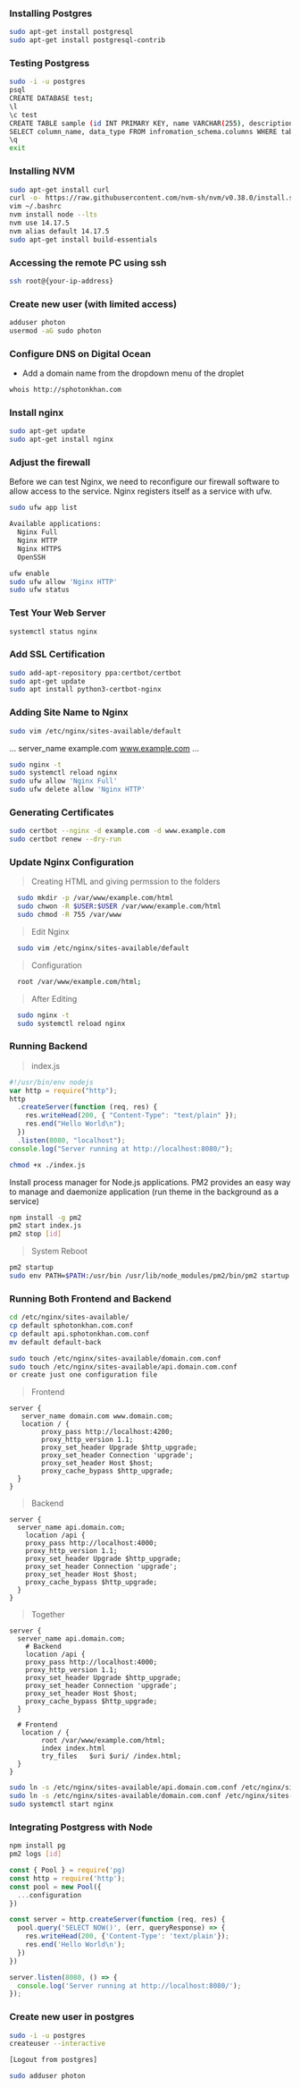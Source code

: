 ### Installing Postgres

```bash
sudo apt-get install postgresql
sudo apt-get install postgresql-contrib
```

### Testing Postgress

```bash
sudo -i -u postgres
psql
CREATE DATABASE test;
\l
\c test
CREATE TABLE sample (id INT PRIMARY KEY, name VARCHAR(255), description VARCHAR(255));
SELECT column_name, data_type FROM infromation_schema.columns WHERE table_name = 'sample'
\q
exit
```

### Installing NVM

```bash
sudo apt-get install curl
curl -o- https://raw.githubusercontent.com/nvm-sh/nvm/v0.38.0/install.sh | bash
vim ~/.bashrc
nvm install node --lts
nvm use 14.17.5
nvm alias default 14.17.5
sudo apt-get install build-essentials
```

### Accessing the remote PC using ssh

```bash
ssh root@{your-ip-address}
```

### Create new user (with limited access)

```bash
adduser photon
usermod -aG sudo photon
```

### Configure DNS on Digital Ocean

- Add a domain name from the dropdown menu of the droplet

```bash
whois http://sphotonkhan.com
```

### Install nginx

```bash
sudo apt-get update
sudo apt-get install nginx
```

### Adjust the firewall

Before we can test Nginx, we need to reconfigure our firewall software to allow access to the service.
Nginx registers itself as a service with ufw.

```bash
sudo ufw app list
```

```bash
Available applications:
  Nginx Full
  Nginx HTTP
  Nginx HTTPS
  OpenSSH
```

```bash
ufw enable
sudo ufw allow 'Nginx HTTP'
sudo ufw status
```

### Test Your Web Server

```bash
systemctl status nginx
```

### Add SSL Certification

```bash
sudo add-apt-repository ppa:certbot/certbot
sudo apt-get update
sudo apt install python3-certbot-nginx
```

### Adding Site Name to Nginx

```bash
sudo vim /etc/nginx/sites-available/default
```

...
server_name example.com www.example.com
...

```bash
sudo nginx -t
sudo systemctl reload nginx
sudo ufw allow 'Nginx Full'
sudo ufw delete allow 'Nginx HTTP'
```

### Generating Certificates

```bash
sudo certbot --nginx -d example.com -d www.example.com
sudo certbot renew --dry-run
```

### Update Nginx Configuration

> Creating HTML and giving permssion to the folders

```bash
  sudo mkdir -p /var/www/example.com/html
  sudo chwon -R $USER:$USER /var/www/example.com/html
  sudo chmod -R 755 /var/www
```

> Edit Nginx

```bash
  sudo vim /etc/nginx/sites-available/default
```

> Configuration

```bash
  root /var/www/example.com/html;
```

> After Editing

```bash
  sudo nginx -t
  sudo systemctl reload nginx
```

### Running Backend

> index.js

```javascript
#!/usr/bin/env nodejs
var http = require("http");
http
  .createServer(function (req, res) {
    res.writeHead(200, { "Content-Type": "text/plain" });
    res.end("Hello World\n");
  })
  .listen(8080, "localhost");
console.log("Server running at http://localhost:8080/");
```

```bash
chmod +x ./index.js
```

Install process manager for Node.js applications. PM2 provides
an easy way to manage and daemonize application (run theme in the background as a service)

```bash
npm install -g pm2
pm2 start index.js
pm2 stop [id]
```

> System Reboot

```bash
pm2 startup
sudo env PATH=$PATH:/usr/bin /usr/lib/node_modules/pm2/bin/pm2 startup systemd -u ubuntu –hp /home/ubuntu
```

### Running Both Frontend and Backend

```bash
cd /etc/nginx/sites-available/
cp default sphotonkhan.com.conf
cp default api.sphotonkhan.com.conf
mv default default-back
```

```bash
sudo touch /etc/nginx/sites-available/domain.com.conf
sudo touch /etc/nginx/sites-available/api.domain.com.conf
or create just one configuration file
```

> Frontend

```
server {
   server_name domain.com www.domain.com;
   location / {
        proxy_pass http://localhost:4200;
        proxy_http_version 1.1;
        proxy_set_header Upgrade $http_upgrade;
        proxy_set_header Connection 'upgrade';
        proxy_set_header Host $host;
        proxy_cache_bypass $http_upgrade;
  }
}
```

> Backend

```
server {
  server_name api.domain.com;
    location /api {
    proxy_pass http://localhost:4000;
    proxy_http_version 1.1;
    proxy_set_header Upgrade $http_upgrade;
    proxy_set_header Connection 'upgrade';
    proxy_set_header Host $host;
    proxy_cache_bypass $http_upgrade;
  }
}
```

> Together

```
server {
  server_name api.domain.com;
    # Backend
    location /api {
    proxy_pass http://localhost:4000;
    proxy_http_version 1.1;
    proxy_set_header Upgrade $http_upgrade;
    proxy_set_header Connection 'upgrade';
    proxy_set_header Host $host;
    proxy_cache_bypass $http_upgrade;
  }

  # Frontend
   location / {
        root /var/www/example.com/html;
        index index.html
        try_files   $uri $uri/ /index.html;
  }
}
```

```bash
sudo ln -s /etc/nginx/sites-available/api.domain.com.conf /etc/nginx/sites-enabled/api.domain.com.conf
sudo ln -s /etc/nginx/sites-available/domain.com.conf /etc/nginx/sites-enabled/domain.com.conf
sudo systemctl start nginx
```

### Integrating Postgress with Node

```bash
npm install pg
pm2 logs [id]
```

```javascript
const { Pool } = require('pg)
const http = require('http');
const pool = new Pool({
  ...configuration
})

const server = http.createServer(function (req, res) {
  pool.query('SELECT NOW()', (err, queryResponse) => {
    res.writeHead(200, {'Content-Type': 'text/plain'});
    res.end('Hello World\n');
  })
})

server.listen(8080, () => {
  console.log('Server running at http://localhost:8080/');
});
```


### Create new user in postgres

```bash
sudo -i -u postgres
createuser --interactive

[Logout from postgres]

sudo adduser photon
```